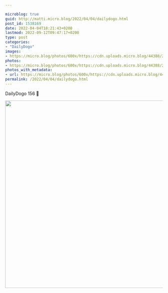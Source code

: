 ```yaml
---

microblog: true
guid: http://matti.micro.blog/2022/04/04/dailydogo.html
post_id: 1538169
date: 2022-04-04T18:21:43+0200
lastmod: 2022-09-12T09:47:17+0200
type: post
categories:
- "DailyDogo"
images:
- https://micro.blog/photos/600x/https://cdn.uploads.micro.blog/44388/2022/7831bad577.jpg
photos:
- https://micro.blog/photos/600x/https://cdn.uploads.micro.blog/44388/2022/7831bad577.jpg
photos_with_metadata:
- url: https://micro.blog/photos/600x/https://cdn.uploads.micro.blog/44388/2022/7831bad577.jpg
permalink: /2022/04/04/dailydogo.html
---
```

DailyDogo 156 🐶

<img src="/media/uploads/2022/7831bad577.jpg" width="600" height="600" alt="" />
